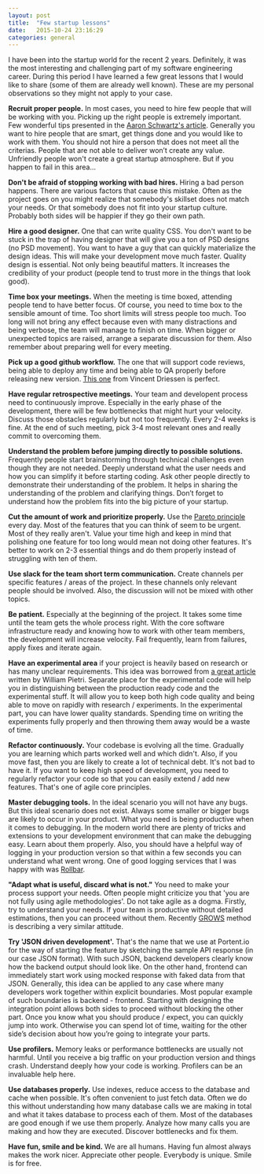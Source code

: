```yaml
---
layout: post
title:  "Few startup lessons"
date:   2015-10-24 23:16:29
categories: general
---
```

I have been into the startup world for the recent 2 years. Definitely, it was the most interesting and challenging part of my software engineering career. During this period I have learned a few great lessons that I would like to share (some of them are already well known). These are my personal observations so they might not apply to your case.

**Recruit proper people.** In most cases, you need to hire few people that will be working with you. Picking up the right people is extremely important. Few wonderful tips presented in the [Aaron Schwartz's article](http://www.aaronsw.com/weblog/hiring). Generally you want to hire people that are smart, get things done and you would like to work with them. You should not hire a person that does not meet all the criterias. People that are not able to deliver won’t create any value. Unfriendly people won't create a great startup atmosphere. But if you happen to fail in this area...

**Don't be afraid of stopping working with bad hires.** Hiring a bad person happens. There are various factors that cause this mistake. Often as the project goes on you might realize that somebody's skillset does not match your needs. Or that somebody does not fit into your startup culture. Probably both sides will be happier if they go their own path.

**Hire a good designer.** One that can write quality CSS. You don't want to be stuck in the trap of having designer that will give you a ton of PSD designs (no PSD movement). You want to have a guy that can quickly materialize the design ideas. This will make your development move much faster. Quality design is essential. Not only being beautiful matters. It increases the credibility of your product (people tend to trust more in the things that look good).

**Time box your meetings.** When the meeting is time boxed, attending people tend to have better focus. Of course, you need to time box to the sensible amount of time. Too short limits will stress people too much. Too long will not bring any effect because even with many distractions and being verbose, the team will manage to finish on time. When bigger or unexpected topics are raised, arrange a separate discussion for them. Also remember about preparing well for every meeting.

**Pick up a good github workflow.** The one that will support code reviews, being able to deploy any time and being able to QA properly before releasing new version. [This one](http://nvie.com/posts/a-successful-git-branching-model/) from Vincent Driessen is perfect.

**Have regular retrospective meetings.** Your team and developent process need to continuously improve. Especially in the early phase of the development, there will be few bottlenecks that might hurt your velocity. Discuss those obstacles regularly but not too frequently. Every 2-4 weeks is fine. At the end of such meeting, pick 3-4 most relevant ones and really commit to overcoming them.

**Understand the problem before jumping directly to possible solutions.** Frequently people start brainstorming through technical challenges even though they are not needed. Deeply understand what the user needs and how you can simplify it before starting coding. Ask other people directly to demonstrate their understanding of the problem. It helps in sharing the understanding of the problem and clarifying things. Don’t forget to understand how the problem fits into the big picture of your startup.

**Cut the amount of work and prioritize properly.** Use the [Pareto principle](https://en.wikipedia.org/wiki/Pareto_principle) every day. Most of the features that you can think of seem to be urgent. Most of they really aren't. Value your time high and keep in mind that polishing one feature for too long would mean not doing other features. It's better to work on 2-3 essential things and do them properly instead of struggling with ten of them.

**Use slack for the team short term communication.** Create channels per specific features / areas of the project. In these channels only relevant people should be involved. Also, the discussion will not be mixed with other topics.

**Be patient.** Especially at the beginning of the project. It takes some time until the team gets the whole process right. With the core software infrastructure ready and knowing how to work with other team members, the development will increase velocity. Fail frequently, learn from failures, apply fixes and iterate again.

**Have an experimental area** if your project is heavily based on research or has many unclear requirements. This idea was borrowed from [a great article](http://agilefocus.com/2009/06/22/the-3-kinds-of-code/) written by William Pietri. Separate place for the experimental code will help you in distinguishing between the production ready code and the experimental stuff. It will allow you to keep both high code quality and being able to move on rapidly with research / experiments. In the experimental part, you can have lower quality standards. Spending time on writing the experiments fully properly and then throwing them away would be a waste of time.

**Refactor continuously.** Your codebase is evolving all the time. Gradually you are learning which parts worked well and which didn't. Also, if you move fast, then you are likely to create a lot of technical debt. It's not bad to have it. If you want to keep high speed of development, you need to regularly refactor your code so that you can easily extend / add new features. That's one of agile core principles.

**Master debugging tools.** In the ideal scenario you will not have any bugs. But this ideal scenario does not exist. Always some smaller or bigger bugs are likely to occur in your product. What you need is being productive when it comes to debugging. In the modern world there are plenty of tricks and extensions to your development environment that can make the debugging easy. Learn about them properly. Also, you should have a helpful way of logging in your production version so that within a few seconds you can understand what went wrong. One of good logging services that I was happy with was [Rollbar](https://rollbar.com/).

**"Adapt what is useful, discard what is not."** You need to make your process support your needs. Often people might criticize you that 'you are not fully using agile methodologies'.
Do not take agile as a dogma. Firstly, try to understand your needs. If your team is productive without detailed estimations, then you can proceed without them. Recently [GROWS](http://growsmethod.com/) method is describing a very similar attitude.

**Try 'JSON driven development'.** That's the name that we use at Portent.io for the way of starting the feature by sketching the sample API response (in our case JSON format). With such JSON, backend developers clearly know how the backend output should look like. On the other hand, frontend can immediately start work using mocked response with faked data from that JSON. Generally, this idea can be applied to any case where many developers work together within explicit boundaries. Most popular example of such boundaries is backend - frontend. Starting with designing the integration point allows both sides to proceed without blocking the other part. Once you know what you should produce / expect, you can quickly jump into work. Otherwise you can spend lot of time, waiting for the other side’s decision about how you’re going to integrate your parts.

**Use profilers.** Memory leaks or performance bottlenecks are usually not harmful. Until you receive a big traffic on your production version and things crash. Understand deeply how your code is working. Profilers can be an invaluable help here.

**Use databases properly.** Use indexes, reduce access to the database and cache when possible. It's often convenient to just fetch data. Often we do this without understanding how many database calls we are making in total and what it takes database to process each of them. Most of the databases are good enough if we use them properly. Analyze how many calls you are making and how they are executed. Discover bottlenecks and fix them.

**Have fun, smile and be kind.** We are all humans. Having fun almost always makes the work nicer. Appreciate other people. Everybody is unique. Smile is for free.
